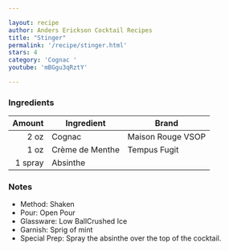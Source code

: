 ```yaml
---

layout: recipe
author: Anders Erickson Cocktail Recipes
title: "Stinger"
permalink: '/recipe/stinger.html'
stars: 4
category: 'Cognac '
youtube: 'mBGgu3qRztY'

---
```


### Ingredients

|  Amount  | Ingredient               | Brand             |
| ------: | --------------- | ----------------- |
|    2 oz | Cognac          | Maison Rouge VSOP |
|    1 oz | Crème de Menthe | Tempus Fugit      |
| 1 spray | Absinthe        |

### Notes

- Method: Shaken
- Pour: Open Pour
- Glassware: Low BallCrushed Ice
- Garnish: Sprig of mint
- Special Prep: Spray the absinthe over the top of the cocktail.

